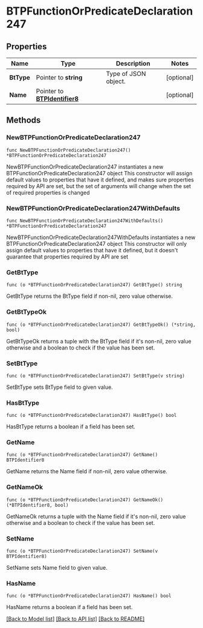 # BTPFunctionOrPredicateDeclaration247

## Properties

Name | Type | Description | Notes
------------ | ------------- | ------------- | -------------
**BtType** | Pointer to **string** | Type of JSON object. | [optional] 
**Name** | Pointer to [**BTPIdentifier8**](BTPIdentifier8.md) |  | [optional] 

## Methods

### NewBTPFunctionOrPredicateDeclaration247

`func NewBTPFunctionOrPredicateDeclaration247() *BTPFunctionOrPredicateDeclaration247`

NewBTPFunctionOrPredicateDeclaration247 instantiates a new BTPFunctionOrPredicateDeclaration247 object
This constructor will assign default values to properties that have it defined,
and makes sure properties required by API are set, but the set of arguments
will change when the set of required properties is changed

### NewBTPFunctionOrPredicateDeclaration247WithDefaults

`func NewBTPFunctionOrPredicateDeclaration247WithDefaults() *BTPFunctionOrPredicateDeclaration247`

NewBTPFunctionOrPredicateDeclaration247WithDefaults instantiates a new BTPFunctionOrPredicateDeclaration247 object
This constructor will only assign default values to properties that have it defined,
but it doesn't guarantee that properties required by API are set

### GetBtType

`func (o *BTPFunctionOrPredicateDeclaration247) GetBtType() string`

GetBtType returns the BtType field if non-nil, zero value otherwise.

### GetBtTypeOk

`func (o *BTPFunctionOrPredicateDeclaration247) GetBtTypeOk() (*string, bool)`

GetBtTypeOk returns a tuple with the BtType field if it's non-nil, zero value otherwise
and a boolean to check if the value has been set.

### SetBtType

`func (o *BTPFunctionOrPredicateDeclaration247) SetBtType(v string)`

SetBtType sets BtType field to given value.

### HasBtType

`func (o *BTPFunctionOrPredicateDeclaration247) HasBtType() bool`

HasBtType returns a boolean if a field has been set.

### GetName

`func (o *BTPFunctionOrPredicateDeclaration247) GetName() BTPIdentifier8`

GetName returns the Name field if non-nil, zero value otherwise.

### GetNameOk

`func (o *BTPFunctionOrPredicateDeclaration247) GetNameOk() (*BTPIdentifier8, bool)`

GetNameOk returns a tuple with the Name field if it's non-nil, zero value otherwise
and a boolean to check if the value has been set.

### SetName

`func (o *BTPFunctionOrPredicateDeclaration247) SetName(v BTPIdentifier8)`

SetName sets Name field to given value.

### HasName

`func (o *BTPFunctionOrPredicateDeclaration247) HasName() bool`

HasName returns a boolean if a field has been set.


[[Back to Model list]](../README.md#documentation-for-models) [[Back to API list]](../README.md#documentation-for-api-endpoints) [[Back to README]](../README.md)


